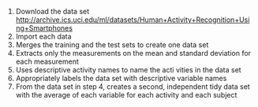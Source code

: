 1. Download the data set http://archive.ics.uci.edu/ml/datasets/Human+Activity+Recognition+Using+Smartphones 
2. Import each data
3. Merges the training and the test sets to create one data set
4. Extracts only the measurements on the mean and standard deviation for each measurement
5. Uses descriptive activity names to name the acti vities in the data set
6. Appropriately labels the data set with descriptive variable names
7. From the data set in step 4, creates a second, independent tidy data set with the average of each variable for each activity and each subject
